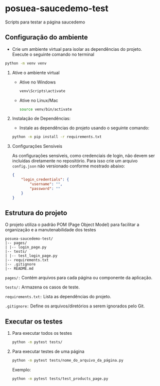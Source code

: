 # posuea-saucedemo-test
Scripts para testar a página saucedemo

## Configuração do ambiente

* Crie um ambiente virtual para isolar as dependências do projeto. Execute o seguinte comando no terminal

```bash
python -m venv venv
```

1. Ative o ambiente virtual
  
    * Ative no Windows

        ```bash
        venv\Scripts\activate
        ```

    * Ative no Linux/Mac
        ```bash
        source venv/bin/activate
        ```

2. Instalação de Dependências:

    * Instale as dependências do projeto usando o seguinte comando:

    ```bash
    python -m pip install -r requirements.txt
    ```

3. Configurações Sensíveis

    As configurações sensíveis, como credenciais de login, não devem ser incluídas diretamente no repositório. Para isso crie um arquivo `config.json` não versionado conforme mostrado abaixo: 


    ```json
    {
        "login_credentials": {
            "username": "",
            "password": ""
        }
    }
    ```

## Estrutura do projeto

O projeto utiliza o padrão POM (Page Object Model) para facilitar a organização e a manutenabilidade dos testes

```plaintext
posuea-saucedemo-test/
|-- pages/
| |-- login_page.py
|-- tests/
| |-- test_login_page.py
|-- requirements.txt
|-- .gitignore
|-- README.md
```

`pages/:` Contém arquivos para cada página ou componente da aplicação.

`tests/:` Armazena os casos de teste.

`requirements.txt:` Lista as dependências do projeto.

`.gitignore:` Define os arquivos/diretórios a serem ignorados pelo Git.

## Executar os testes

1. Para executar todos os testes

    ```bash
    python -m pytest tests/
    ```

2. Para executar testes de uma página

    ```bash
    python -m pytest tests/nome_do_arquivo_da_página.py
    ```

    Exemplo:

    ```bash
    python -m pytest tests/test_products_page.py
    ```